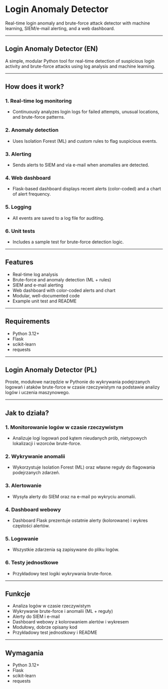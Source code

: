 # Login Anomaly Detector

Real-time login anomaly and brute-force attack detector with machine learning, SIEM/e-mail alerting, and a web dashboard.  

---

## Login Anomaly Detector (EN)

A simple, modular Python tool for real-time detection of suspicious login activity and brute-force attacks using log analysis and machine learning.

---

## How does it work?

### 1. Real-time log monitoring

- Continuously analyzes login logs for failed attempts, unusual locations, and brute-force patterns.

### 2. Anomaly detection

- Uses Isolation Forest (ML) and custom rules to flag suspicious events.

### 3. Alerting

- Sends alerts to SIEM and via e-mail when anomalies are detected.

### 4. Web dashboard

- Flask-based dashboard displays recent alerts (color-coded) and a chart of alert frequency.

### 5. Logging

- All events are saved to a log file for auditing.

### 6. Unit tests

- Includes a sample test for brute-force detection logic.

---

## Features

- Real-time log analysis
- Brute-force and anomaly detection (ML + rules)
- SIEM and e-mail alerting
- Web dashboard with color-coded alerts and chart
- Modular, well-documented code
- Example unit test and README

---

## Requirements

- Python 3.12+
- Flask
- scikit-learn
- requests

---

## Login Anomaly Detector (PL)

Proste, modułowe narzędzie w Pythonie do wykrywania podejrzanych logowań i ataków brute-force w czasie rzeczywistym na podstawie analizy logów i uczenia maszynowego.

---

## Jak to działa?

### 1. Monitorowanie logów w czasie rzeczywistym

- Analizuje logi logowań pod kątem nieudanych prób, nietypowych lokalizacji i wzorców brute-force.

### 2. Wykrywanie anomalii

- Wykorzystuje Isolation Forest (ML) oraz własne reguły do flagowania podejrzanych zdarzeń.

### 3. Alertowanie

- Wysyła alerty do SIEM oraz na e-mail po wykryciu anomalii.

### 4. Dashboard webowy

- Dashboard Flask prezentuje ostatnie alerty (kolorowane) i wykres częstości alertów.

### 5. Logowanie

- Wszystkie zdarzenia są zapisywane do pliku logów.

### 6. Testy jednostkowe

- Przykładowy test logiki wykrywania brute-force.

---

## Funkcje

- Analiza logów w czasie rzeczywistym
- Wykrywanie brute-force i anomalii (ML + reguły)
- Alerty do SIEM i e-mail
- Dashboard webowy z kolorowaniem alertów i wykresem
- Modułowy, dobrze opisany kod
- Przykładowy test jednostkowy i README

---

## Wymagania

- Python 3.12+
- Flask
- scikit-learn
- requests
